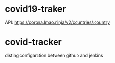 # covid19-traker

API: https://corona.lmao.ninja/v2/countries/:country


# covid-tracker
disting configaration between github and jenkins
